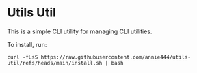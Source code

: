 # Utils Util

This is a simple CLI utility for managing CLI utilities.

To install, run:

```
curl -fLsS https://raw.githubusercontent.com/annie444/utils-util/refs/heads/main/install.sh | bash
```
